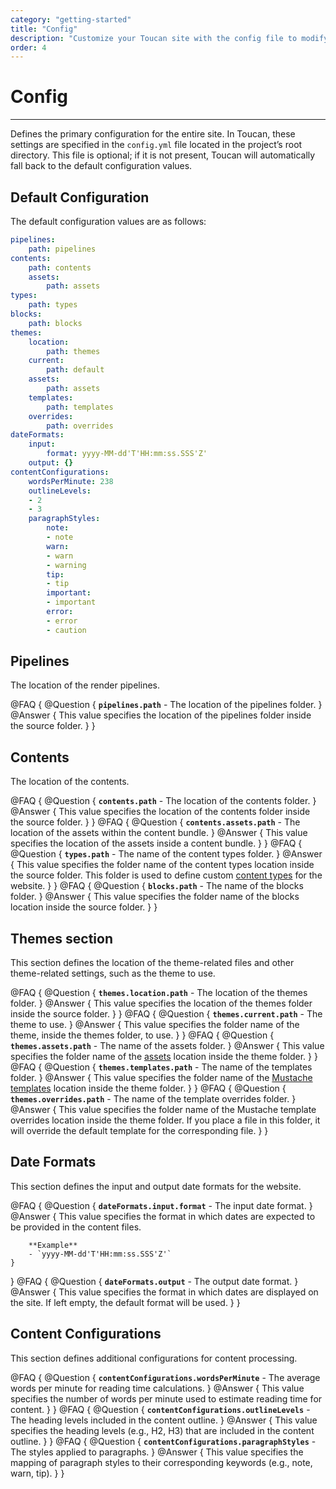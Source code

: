 ```yaml
---
category: "getting-started"
title: "Config"
description: "Customize your Toucan site with the config file to modify default locations, naming conventions, and enhance your website effortlessly."
order: 4
---
```


# Config
---

Defines the primary configuration for the entire site. In Toucan, these settings are specified in the `config.yml` file located in the project’s root directory. This file is optional; if it is not present, Toucan will automatically fall back to the default configuration values.

## Default Configuration

The default configuration values are as follows:

```yaml
pipelines:
    path: pipelines
contents:
    path: contents
    assets:
        path: assets
types:
    path: types
blocks:
    path: blocks
themes:
    location:
        path: themes
    current:
        path: default
    assets:
        path: assets
    templates:
        path: templates
    overrides:
        path: overrides
dateFormats:
    input:
        format: yyyy-MM-dd'T'HH:mm:ss.SSS'Z'
    output: {}
contentConfigurations:
    wordsPerMinute: 238
    outlineLevels:
    - 2
    - 3
    paragraphStyles:
        note:
        - note
        warn:
        - warn
        - warning
        tip:
        - tip
        important:
        - important
        error:
        - error
        - caution
```

## Pipelines

The location of the render pipelines.

@FAQ {
    @Question {
        **`pipelines.path`** - The location of the pipelines folder.
    }
    @Answer {
        This value specifies the location of the pipelines folder inside the source folder.
    }
}

## Contents

The location of the contents.

@FAQ {
    @Question {
        **`contents.path`** - The location of the contents folder.
    }
    @Answer {
        This value specifies the location of the contents folder inside the source folder.
    }
}
@FAQ {
    @Question {
        **`contents.assets.path`** - The location of the assets within the content bundle.
    }
    @Answer {
        This value specifies the location of the assets inside a content bundle.
    }
}
@FAQ {
    @Question {
        **`types.path`** - The name of the content types folder.
    }
    @Answer {
        This value specifies the folder name of the content types location inside the source folder. This folder is used to define custom [content types](/docs/content-management/content-types/) for the website.
    }
}
@FAQ {
    @Question {
        **`blocks.path`** - The name of the blocks folder.
    }
    @Answer {
        This value specifies the folder name of the blocks location inside the source folder.
    }
}

## Themes section

This section defines the location of the theme-related files and other theme-related settings, such as the theme to use.

@FAQ {
    @Question {
        **`themes.location.path`** - The location of the themes folder.
    }
    @Answer {
        This value specifies the location of the themes folder inside the source folder.
    }
}
@FAQ {
    @Question {
        **`themes.current.path`** - The theme to use.
    }
    @Answer {
        This value specifies the folder name of the theme, inside the themes folder, to use.
    }
}
@FAQ {
    @Question {
        **`themes.assets.path`** - The name of the assets folder.
    }
    @Answer {
        This value specifies the folder name of the [assets](/getting-started/assets/) location inside the theme folder.
    }
}
@FAQ {
    @Question {
        **`themes.templates.path`** - The name of the templates folder.
    }
    @Answer {
        This value specifies the folder name of the [Mustache templates](/getting-started/templates/mustache/) location inside the theme folder.
    }
}
@FAQ {
    @Question {
        **`themes.overrides.path`** - The name of the template overrides folder.
    }
    @Answer {
        This value specifies the folder name of the Mustache template overrides location inside the theme folder. If you place a file in this folder, it will override the default template for the corresponding file.
    }
}

## Date Formats

This section defines the input and output date formats for the website.

@FAQ {
    @Question {
        **`dateFormats.input.format`** - The input date format.
    }
    @Answer {
        This value specifies the format in which dates are expected to be provided in the content files.

        **Example**
        - `yyyy-MM-dd'T'HH:mm:ss.SSS'Z'`
    }
}
@FAQ {
    @Question {
        **`dateFormats.output`** - The output date format.
    }
    @Answer {
        This value specifies the format in which dates are displayed on the site. If left empty, the default format will be used.
    }
}

## Content Configurations

This section defines additional configurations for content processing.

@FAQ {
    @Question {
        **`contentConfigurations.wordsPerMinute`** - The average words per minute for reading time calculations.
    }
    @Answer {
        This value specifies the number of words per minute used to estimate reading time for content.
    }
}
@FAQ {
    @Question {
        **`contentConfigurations.outlineLevels`** - The heading levels included in the content outline.
    }
    @Answer {
        This value specifies the heading levels (e.g., H2, H3) that are included in the content outline.
    }
}
@FAQ {
    @Question {
        **`contentConfigurations.paragraphStyles`** - The styles applied to paragraphs.
    }
    @Answer {
        This value specifies the mapping of paragraph styles to their corresponding keywords (e.g., note, warn, tip).
    }
}
